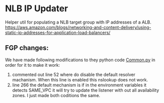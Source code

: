 # NLB IP Updater

Helper util for populating a NLB target group with IP addresses of a ALB. https://aws.amazon.com/blogs/networking-and-content-delivery/using-static-ip-addresses-for-application-load-balancers/

## FGP changes: 
We have made following modifications to they python code [Common.py](populate_NLB_TG_with_ALB/common.py) in order for it to make it work: 

1. commented out line 52 where do disable the default resolver machanism. When this line is enabled this nslookup does not work. 
2. line 266 the default mechanism is if in the environment variables it detects SAME_VPC it will try to update the listener with out all availability zones. I just made both coditions the same. 